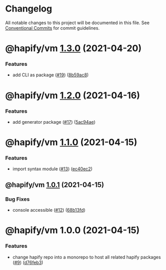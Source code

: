 # Changelog

All notable changes to this project will be documented in this file. See
[Conventional Commits](https://conventionalcommits.org) for commit guidelines.

# @hapify/vm [1.3.0](https://github.com/hapify/hapify/compare/@hapify/vm@1.2.0...@hapify/vm@1.3.0) (2021-04-20)


### Features

* add CLI as package ([#19](https://github.com/hapify/hapify/issues/19)) ([8b59ac8](https://github.com/hapify/hapify/commit/8b59ac8e7d07465d96c6fe165ffff1159b7d7c3a))

# @hapify/vm [1.2.0](https://github.com/hapify/hapify/compare/@hapify/vm@1.1.0...@hapify/vm@1.2.0) (2021-04-16)


### Features

* add generator package ([#17](https://github.com/hapify/hapify/issues/17)) ([5ac94ae](https://github.com/hapify/hapify/commit/5ac94ae190a21bf2b1c416d6f5e9641ac247794b))

# @hapify/vm [1.1.0](https://github.com/hapify/hapify/compare/@hapify/vm@1.0.1...@hapify/vm@1.1.0) (2021-04-15)


### Features

* import syntax module ([#13](https://github.com/hapify/hapify/issues/13)) ([ec40ec2](https://github.com/hapify/hapify/commit/ec40ec22fc8171512c1e7c8fd7e3f159a6097098))

## @hapify/vm [1.0.1](https://github.com/hapify/hapify/compare/@hapify/vm@1.0.0...@hapify/vm@1.0.1) (2021-04-15)


### Bug Fixes

* console accessible ([#12](https://github.com/hapify/hapify/issues/12)) ([68b13fd](https://github.com/hapify/hapify/commit/68b13fdc238bfa0c449f801ff7c0ba323945dfdb))

# @hapify/vm 1.0.0 (2021-04-15)


### Features

* change hapify repo into a monorepo to host all related hapify packages ([#9](https://github.com/hapify/hapify/issues/9)) ([d76feb3](https://github.com/hapify/hapify/commit/d76feb3683a045dad2a38df024c0e2521f64bb23))
